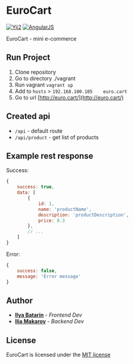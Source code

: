 EuroCart
============================

[![Yii2](https://img.shields.io/badge/Powered_by-Yii_Framework-green.svg?style=flat)](http://www.yiiframework.com/)
[![AngularJS](https://img.shields.io/badge/Powered_by-AngularJS-red.svg?style=flat)](https://angularjs.org/)

EuroCart - mini e-commerce

## Run Project

1. Clone repository
2. Go to directory ./vagrant
3. Run vagrant `vagrant up`
4. Add to `hosts` > `192.168.100.105    euro.cart`
5. Go to url [http://euro.cart/](http://euro.cart/)

## Created api
* `/api` - default route
* `/api/product` - get list of products

## Example rest response

Success:
```javascript
{
    success: true,
    data: [
        {
            id: 1,
            name: 'productName',
            description: 'productDescription',
            price: 8.3
        },
        // ...
    ]
}
```
Error:
```javascript
{
    success: false,
    message: 'Error message'
}
```

## Author

* **[Ilya Batarin](https://github.com/batar-btr)** - *Frontend Dev*
* **[Ilia Makarov](https://github.com/zpawn)** - *Backend Dev*

## License

EuroCart is licensed under the [MIT license](http://opensource.org/licenses/MIT)
